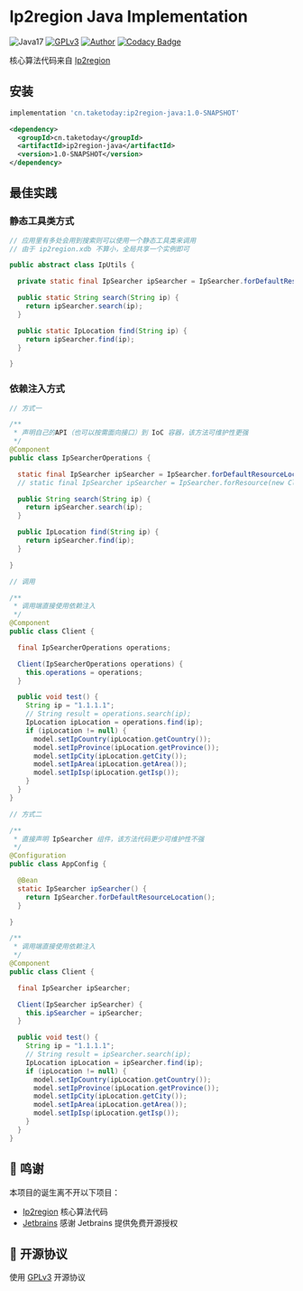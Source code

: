 # Ip2region Java Implementation

![Java17](https://img.shields.io/badge/JDK-17+-success.svg)
[![GPLv3](https://img.shields.io/badge/License-GPLv3-blue.svg)](./LICENSE)
[![Author](https://img.shields.io/badge/Author-Harry_Yang-blue.svg)](https://github.com/TAKETODAY)
[![Codacy Badge](https://api.codacy.com/project/badge/Grade/22465e65998c41b38bcba4d8316da61a)](https://app.codacy.com/gh/TAKETODAY/ip2region-java?utm_source=github.com&utm_medium=referral&utm_content=TAKETODAY/ip2region-java&utm_campaign=Badge_Grade)

核心算法代码来自 [Ip2region](https://github.com/lionsoul2014/ip2region)

## 安装

```groovy
implementation 'cn.taketoday:ip2region-java:1.0-SNAPSHOT'
```

```xml
<dependency>
  <groupId>cn.taketoday</groupId>
  <artifactId>ip2region-java</artifactId>
  <version>1.0-SNAPSHOT</version>
</dependency>
```

## 最佳实践

### 静态工具类方式

```java
// 应用里有多处会用到搜索则可以使用一个静态工具类来调用
// 由于 ip2region.xdb 不算小，全局共享一个实例即可 

public abstract class IpUtils {

  private static final IpSearcher ipSearcher = IpSearcher.forDefaultResourceLocation();

  public static String search(String ip) {
    return ipSearcher.search(ip);
  }

  public static IpLocation find(String ip) {
    return ipSearcher.find(ip);
  }

}
```

### 依赖注入方式

```java
// 方式一

/**
 * 声明自己的API（也可以按需面向接口）到 IoC 容器，该方法可维护性更强
 */
@Component
public class IpSearcherOperations {

  static final IpSearcher ipSearcher = IpSearcher.forDefaultResourceLocation();
  // static final IpSearcher ipSearcher = IpSearcher.forResource(new ClassPathResource("ip2region.xdb"));

  public String search(String ip) {
    return ipSearcher.search(ip);
  }

  public IpLocation find(String ip) {
    return ipSearcher.find(ip);
  }

}

// 调用

/**
 * 调用端直接使用依赖注入
 */
@Component
public class Client {

  final IpSearcherOperations operations;

  Client(IpSearcherOperations operations) {
    this.operations = operations;
  }

  public void test() {
    String ip = "1.1.1.1";
    // String result = operations.search(ip);
    IpLocation ipLocation = operations.find(ip);
    if (ipLocation != null) {
      model.setIpCountry(ipLocation.getCountry());
      model.setIpProvince(ipLocation.getProvince());
      model.setIpCity(ipLocation.getCity());
      model.setIpArea(ipLocation.getArea());
      model.setIpIsp(ipLocation.getIsp());
    }
  }
}

// 方式二

/**
 * 直接声明 IpSearcher 组件，该方法代码更少可维护性不强
 */
@Configuration
public class AppConfig {

  @Bean
  static IpSearcher ipSearcher() {
    return IpSearcher.forDefaultResourceLocation();
  }

}

/**
 * 调用端直接使用依赖注入
 */
@Component
public class Client {

  final IpSearcher ipSearcher;

  Client(IpSearcher ipSearcher) {
    this.ipSearcher = ipSearcher;
  }

  public void test() {
    String ip = "1.1.1.1";
    // String result = ipSearcher.search(ip);
    IpLocation ipLocation = ipSearcher.find(ip);
    if (ipLocation != null) {
      model.setIpCountry(ipLocation.getCountry());
      model.setIpProvince(ipLocation.getProvince());
      model.setIpCity(ipLocation.getCity());
      model.setIpArea(ipLocation.getArea());
      model.setIpIsp(ipLocation.getIsp());
    }
  }
}

```

## 🙏 鸣谢

本项目的诞生离不开以下项目：

* [Ip2region](https://github.com/lionsoul2014/ip2region) 核心算法代码
* [Jetbrains](https://www.jetbrains.com/?from=https://github.com/TAKETODAY/ip2region-java) 感谢 Jetbrains 提供免费开源授权

## 📄 开源协议

使用 [GPLv3](https://github.com/TAKETODAY/ip2region-java/blob/master/LICENSE) 开源协议
